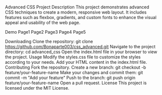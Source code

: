 Advanced CSS Project
Description
This project demonstrates advanced CSS techniques to create a modern, responsive web layout. It includes features such as flexbox, gradients, and custom fonts to enhance the visual appeal and usability of the web page.

Demo
Page1 Page2 Page3 Page4 Page5

Downloading
Clone the repository:
git clone https://github.com/Bonaparte003/css_advanced.git
Navigate to the project directory:
cd advanced_css
Open the index.html file in your browser to view the project.
Usage
Modify the styles.css file to customize the styles according to your needs.
Add your HTML content in the index.html file.
Contributing
Fork the repository.
Create a new branch:
git checkout -b feature/your-feature-name
Make your changes and commit them:
git commit -m "Add your feature"
Push to the branch:
git push origin feature/your-feature-name
Open a pull request.
License
This project is licensed under the MIT License.
